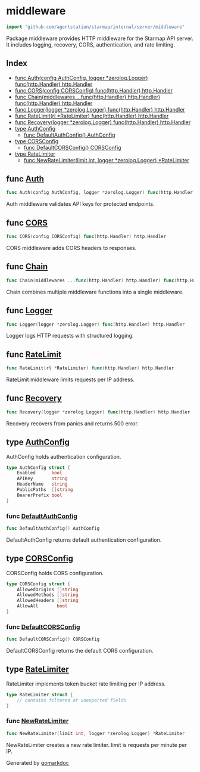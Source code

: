 <!-- gomarkdoc:embed:start -->

<!-- Code generated by gomarkdoc. DO NOT EDIT -->

# middleware

```go
import "github.com/agentstation/starmap/internal/server/middleware"
```

Package middleware provides HTTP middleware for the Starmap API server. It includes logging, recovery, CORS, authentication, and rate limiting.

## Index

- [func Auth\(config AuthConfig, logger \*zerolog.Logger\) func\(http.Handler\) http.Handler](<#Auth>)
- [func CORS\(config CORSConfig\) func\(http.Handler\) http.Handler](<#CORS>)
- [func Chain\(middlewares ...func\(http.Handler\) http.Handler\) func\(http.Handler\) http.Handler](<#Chain>)
- [func Logger\(logger \*zerolog.Logger\) func\(http.Handler\) http.Handler](<#Logger>)
- [func RateLimit\(rl \*RateLimiter\) func\(http.Handler\) http.Handler](<#RateLimit>)
- [func Recovery\(logger \*zerolog.Logger\) func\(http.Handler\) http.Handler](<#Recovery>)
- [type AuthConfig](<#AuthConfig>)
  - [func DefaultAuthConfig\(\) AuthConfig](<#DefaultAuthConfig>)
- [type CORSConfig](<#CORSConfig>)
  - [func DefaultCORSConfig\(\) CORSConfig](<#DefaultCORSConfig>)
- [type RateLimiter](<#RateLimiter>)
  - [func NewRateLimiter\(limit int, logger \*zerolog.Logger\) \*RateLimiter](<#NewRateLimiter>)


<a name="Auth"></a>
## func [Auth](<https://github.com/agentstation/starmap/blob/master/internal/server/middleware/auth.go#L32>)

```go
func Auth(config AuthConfig, logger *zerolog.Logger) func(http.Handler) http.Handler
```

Auth middleware validates API keys for protected endpoints.

<a name="CORS"></a>
## func [CORS](<https://github.com/agentstation/starmap/blob/master/internal/server/middleware/cors.go#L27>)

```go
func CORS(config CORSConfig) func(http.Handler) http.Handler
```

CORS middleware adds CORS headers to responses.

<a name="Chain"></a>
## func [Chain](<https://github.com/agentstation/starmap/blob/master/internal/server/middleware/middleware.go#L13>)

```go
func Chain(middlewares ...func(http.Handler) http.Handler) func(http.Handler) http.Handler
```

Chain combines multiple middleware functions into a single middleware.

<a name="Logger"></a>
## func [Logger](<https://github.com/agentstation/starmap/blob/master/internal/server/middleware/middleware.go#L23>)

```go
func Logger(logger *zerolog.Logger) func(http.Handler) http.Handler
```

Logger logs HTTP requests with structured logging.

<a name="RateLimit"></a>
## func [RateLimit](<https://github.com/agentstation/starmap/blob/master/internal/server/middleware/ratelimit.go#L107>)

```go
func RateLimit(rl *RateLimiter) func(http.Handler) http.Handler
```

RateLimit middleware limits requests per IP address.

<a name="Recovery"></a>
## func [Recovery](<https://github.com/agentstation/starmap/blob/master/internal/server/middleware/middleware.go#L57>)

```go
func Recovery(logger *zerolog.Logger) func(http.Handler) http.Handler
```

Recovery recovers from panics and returns 500 error.

<a name="AuthConfig"></a>
## type [AuthConfig](<https://github.com/agentstation/starmap/blob/master/internal/server/middleware/auth.go#L12-L18>)

AuthConfig holds authentication configuration.

```go
type AuthConfig struct {
    Enabled      bool
    APIKey       string
    HeaderName   string
    PublicPaths  []string
    BearerPrefix bool
}
```

<a name="DefaultAuthConfig"></a>
### func [DefaultAuthConfig](<https://github.com/agentstation/starmap/blob/master/internal/server/middleware/auth.go#L21>)

```go
func DefaultAuthConfig() AuthConfig
```

DefaultAuthConfig returns default authentication configuration.

<a name="CORSConfig"></a>
## type [CORSConfig](<https://github.com/agentstation/starmap/blob/master/internal/server/middleware/cors.go#L9-L14>)

CORSConfig holds CORS configuration.

```go
type CORSConfig struct {
    AllowedOrigins []string
    AllowedMethods []string
    AllowedHeaders []string
    AllowAll       bool
}
```

<a name="DefaultCORSConfig"></a>
### func [DefaultCORSConfig](<https://github.com/agentstation/starmap/blob/master/internal/server/middleware/cors.go#L17>)

```go
func DefaultCORSConfig() CORSConfig
```

DefaultCORSConfig returns the default CORS configuration.

<a name="RateLimiter"></a>
## type [RateLimiter](<https://github.com/agentstation/starmap/blob/master/internal/server/middleware/ratelimit.go#L12-L18>)

RateLimiter implements token bucket rate limiting per IP address.

```go
type RateLimiter struct {
    // contains filtered or unexported fields
}
```

<a name="NewRateLimiter"></a>
### func [NewRateLimiter](<https://github.com/agentstation/starmap/blob/master/internal/server/middleware/ratelimit.go#L29>)

```go
func NewRateLimiter(limit int, logger *zerolog.Logger) *RateLimiter
```

NewRateLimiter creates a new rate limiter. limit is requests per minute per IP.

Generated by [gomarkdoc](<https://github.com/princjef/gomarkdoc>)


<!-- gomarkdoc:embed:end -->